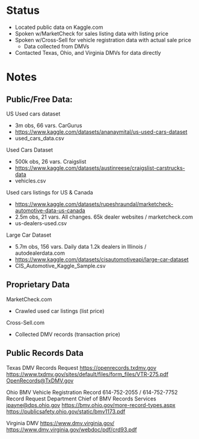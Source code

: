 # Status
- Located public data on Kaggle.com
- Spoken w/MarketCheck for sales listing data with listing price
- Spoken w/Cross-Sell for vehicle registration data with actual sale price
  - Data collected from DMVs  
- Contacted Texas, Ohio, and Virginia DMVs for data directly

# Notes

## Public/Free Data: 

US Used cars dataset
- 3m obs, 66 vars. CarGurus
- https://www.kaggle.com/datasets/ananaymital/us-used-cars-dataset
- used_cars_data.csv

Used Cars Dataset
- 500k obs, 26 vars. Craigslist
- https://www.kaggle.com/datasets/austinreese/craigslist-carstrucks-data
- vehicles.csv

Used cars listings for US & Canada
- https://www.kaggle.com/datasets/rupeshraundal/marketcheck-automotive-data-us-canada
- 2.5m obs, 21 vars. All changes. 65k dealer websites / marketcheck.com
- us-dealers-used.csv

Large Car Dataset
- 5.7m obs, 156 vars. Daily data 1.2k dealers in Illinois / autodealerdata.com
- https://www.kaggle.com/datasets/cisautomotiveapi/large-car-dataset
- CIS_Automotive_Kaggle_Sample.csv

## Proprietary Data

MarketCheck.com
- Crawled used car listings (list price)

Cross-Sell.com
- Collected DMV records (transaction price)

## Public Records Data

Texas DMV Records Request
https://openrecords.txdmv.gov
https://www.txdmv.gov/sites/default/files/form_files/VTR-275.pdf
OpenRecords@TxDMV.gov

Ohio BMV Vehicle Registration Record
614-752-2055 / 614-752-7752 Record Request Department
Chief of BMV Records Services
	jpayne@dps.ohio.gov
https://bmv.ohio.gov/more-record-types.aspx
https://publicsafety.ohio.gov/static/bmv1173.pdf

Virginia DMV
https://www.dmv.virginia.gov/
https://www.dmv.virginia.gov/webdoc/pdf/crd93.pdf

